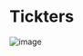 # Tickters
![image](https://github.com/Shehab-m/Tickters/assets/90576202/101026cf-20f9-4f13-8235-b7674664ddc5)
